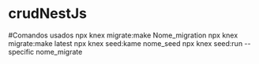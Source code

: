 # crudNestJs
#Comandos usados
npx knex migrate:make Nome_migration
npx knex migrate:make latest
npx knex seed:kame nome_seed
npx knex seed:run --specific nome_migrate